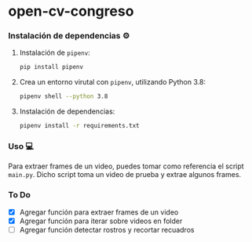 # open-cv-congreso


### Instalación de dependencias ⚙️

1. Instalación de `pipenv`:
    ```bash
    pip install pipenv
    ```

2. Crea un entorno virutal con `pipenv`, utilizando Python 3.8:
    ```bash
    pipenv shell --python 3.8
    ```

3. Instalación de dependencias:
    ```bash
    pipenv install -r requirements.txt
    ```


### Uso 💻

Para extraer frames de un video, puedes tomar como referencia el script
`main.py`. Dicho script toma un video de prueba y extrae algunos frames.


### To Do

- [X] Agregar función para extraer frames de un video
- [X] Agregar función para iterar sobre videos en folder
- [ ] Agregar función detectar rostros y recortar recuadros

